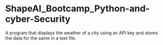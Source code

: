 # ShapeAI_Bootcamp_Python-and-cyber-Security
A program that displays the weather of a city using an API key and stores the data for the same in a text file.
